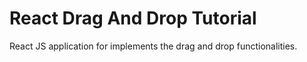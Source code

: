 # React Drag And Drop Tutorial
React JS application for implements the drag and drop functionalities.
